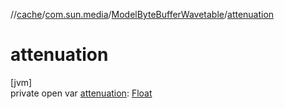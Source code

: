 //[cache](../../../index.md)/[com.sun.media](../index.md)/[ModelByteBufferWavetable](index.md)/[attenuation](attenuation.md)

# attenuation

[jvm]\
private open var [attenuation](attenuation.md): [Float](https://kotlinlang.org/api/latest/jvm/stdlib/kotlin/-float/index.html)
